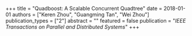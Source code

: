 +++
title = "Quadboost: A Scalable Concurrent Quadtree"
date = 2018-01-01
authors = ["Keren Zhou", "Guangming Tan", "Wei Zhou"]
publication_types = ["2"]
abstract = ""
featured = false
publication = "*IEEE Transactions on Parallel and Distributed Systems*"
+++

